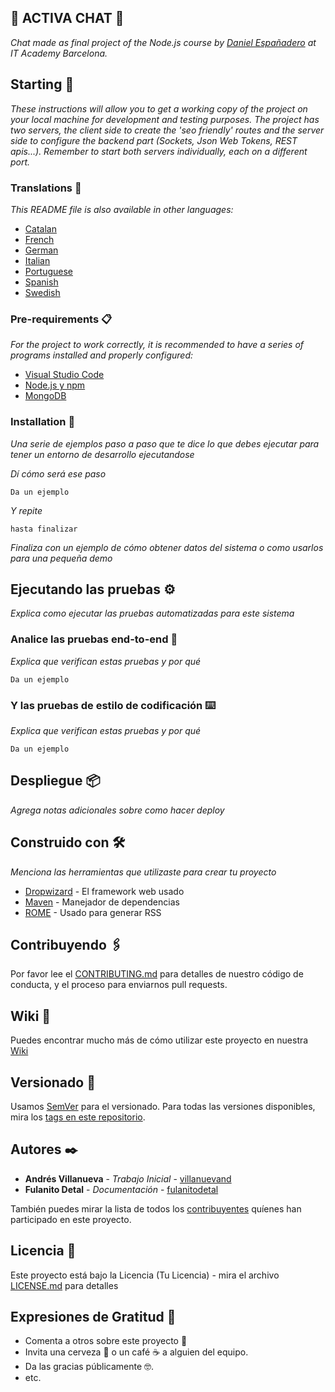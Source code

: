 ## 💬 ACTIVA CHAT 💬

_Chat made as final project of the Node.js course by [Daniel Españadero](https://github.com/DanielEspanadero) at IT Academy Barcelona._

## Starting 🚀

_These instructions will allow you to get a working copy of the project on your local machine for development and testing purposes._
_The project has two servers, the client side to create the 'seo friendly' routes and the server side to configure the backend part (Sockets, Json Web Tokens, REST apis...). Remember to start both servers individually, each on a different port._

### Translations 💬

_This README file is also available in other languages:_
- [Catalan](https://github.com/DanielEspanadero/activa-chat/blob/master/docs/README-cat.md)
- [French](https://github.com/DanielEspanadero/activa-chat/blob/master/docs/README-fr.md)
- [German](https://github.com/DanielEspanadero/activa-chat/blob/master/docs/README-de.md)
- [Italian](https://github.com/DanielEspanadero/activa-chat/blob/master/docs/README-it.md)
- [Portuguese](https://github.com/DanielEspanadero/activa-chat/blob/master/docs/README-pt.md)
- [Spanish](https://github.com/DanielEspanadero/activa-chat/blob/master/docs/README-es.md)
- [Swedish](https://github.com/DanielEspanadero/activa-chat/blob/master/docs/README-se.md)

### Pre-requirements 📋

_For the project to work correctly, it is recommended to have a series of programs installed and properly configured:_

- [Visual Studio Code](https://code.visualstudio.com/download)
- [Node.js y npm](https://nodejs.org/es/)
- [MongoDB](https://docs.mongodb.com/manual/installation/)

### Installation 🔧

_Una serie de ejemplos paso a paso que te dice lo que debes ejecutar para tener un entorno de desarrollo ejecutandose_

_Dí cómo será ese paso_

```
Da un ejemplo
```

_Y repite_

```
hasta finalizar
```

_Finaliza con un ejemplo de cómo obtener datos del sistema o como usarlos para una pequeña demo_

## Ejecutando las pruebas ⚙️

_Explica como ejecutar las pruebas automatizadas para este sistema_

### Analice las pruebas end-to-end 🔩

_Explica que verifican estas pruebas y por qué_

```
Da un ejemplo
```

### Y las pruebas de estilo de codificación ⌨️

_Explica que verifican estas pruebas y por qué_

```
Da un ejemplo
```

## Despliegue 📦

_Agrega notas adicionales sobre como hacer deploy_

## Construido con 🛠️

_Menciona las herramientas que utilizaste para crear tu proyecto_

* [Dropwizard](http://www.dropwizard.io/1.0.2/docs/) - El framework web usado
* [Maven](https://maven.apache.org/) - Manejador de dependencias
* [ROME](https://rometools.github.io/rome/) - Usado para generar RSS

## Contribuyendo 🖇️

Por favor lee el [CONTRIBUTING.md](https://gist.github.com/villanuevand/xxxxxx) para detalles de nuestro código de conducta, y el proceso para enviarnos pull requests.

## Wiki 📖

Puedes encontrar mucho más de cómo utilizar este proyecto en nuestra [Wiki](https://github.com/tu/proyecto/wiki)

## Versionado 📌

Usamos [SemVer](http://semver.org/) para el versionado. Para todas las versiones disponibles, mira los [tags en este repositorio](https://github.com/tu/proyecto/tags).

## Autores ✒️

* **Andrés Villanueva** - *Trabajo Inicial* - [villanuevand](https://github.com/villanuevand)
* **Fulanito Detal** - *Documentación* - [fulanitodetal](#fulanito-de-tal)

También puedes mirar la lista de todos los [contribuyentes](https://github.com/your/project/contributors) quíenes han participado en este proyecto. 

## Licencia 📄

Este proyecto está bajo la Licencia (Tu Licencia) - mira el archivo [LICENSE.md](LICENSE.md) para detalles

## Expresiones de Gratitud 🎁

* Comenta a otros sobre este proyecto 📢
* Invita una cerveza 🍺 o un café ☕ a alguien del equipo. 
* Da las gracias públicamente 🤓.
* etc.
